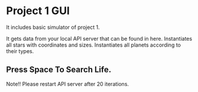 Project 1 GUI 
=================

It includes basic simulator of project 1.

It gets data from your local API server that can be found in here.
Instantiates all stars with coordinates and sizes.
Instantiates all planets according to their types.

## Press Space To Search Life.

Note!! Please restart API server after 20 iterations.

